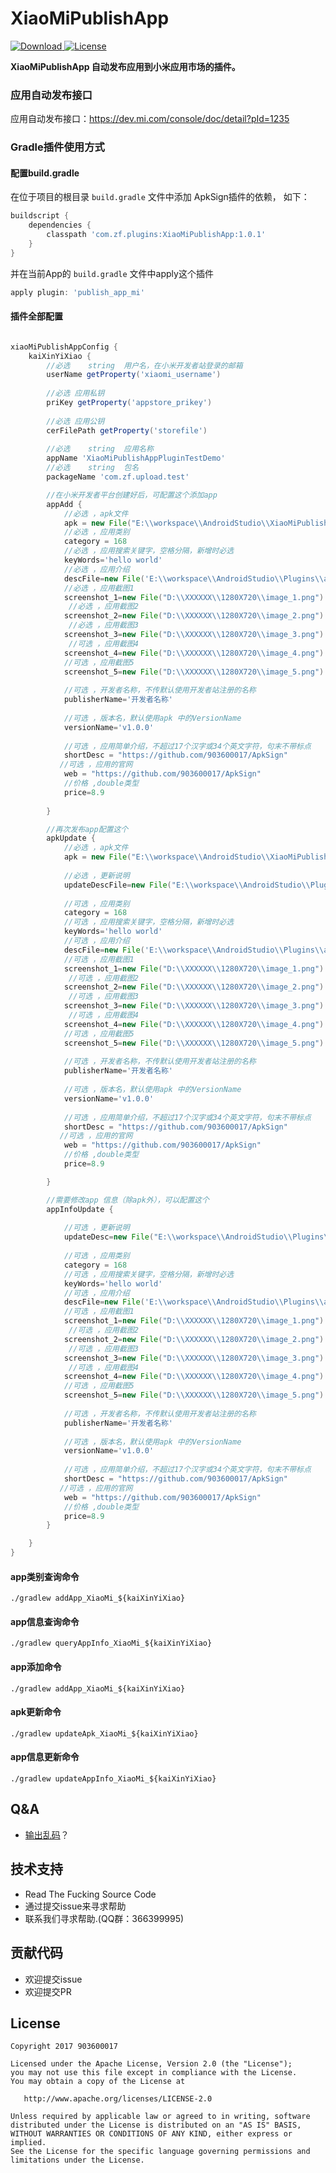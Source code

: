 # XiaoMiPublishApp
[ ![Download](https://api.bintray.com/packages/zf/maven/PublishAppHuaWeiMarket/images/download.svg) ](https://github.com/903600017/PublishAppHuaWeiMarket/release)
[![License](https://img.shields.io/badge/License-Apache%202.0-blue.svg)](https://raw.githubusercontent.com/903600017/PublishAppHuaWeiMarket/master/LICENSE)


**XiaoMiPublishApp 自动发布应用到小米应用市场的插件。**


### 应用自动发布接口

   应用自动发布接口：https://dev.mi.com/console/doc/detail?pId=1235

### Gradle插件使用方式


#### 配置build.gradle

在位于项目的根目录 `build.gradle` 文件中添加 ApkSign插件的依赖， 如下：

```groovy
buildscript {
    dependencies {
        classpath 'com.zf.plugins:XiaoMiPublishApp:1.0.1'
    }
}
```

并在当前App的 `build.gradle` 文件中apply这个插件

```groovy
apply plugin: 'publish_app_mi'
```


#### 插件全部配置
```groovy

xiaoMiPublishAppConfig {
    kaiXinYiXiao {
        //必选	string	用户名，在小米开发者站登录的邮箱
        userName getProperty('xiaomi_username')
        
        //必选 应用私钥
        priKey getProperty('appstore_prikey')
        
        //必选 应用公钥
        cerFilePath getProperty('storefile')
        
        //必选	string	应用名称
        appName 'XiaoMiPublishAppPluginTestDemo'
        //必选	string	包名
        packageName 'com.zf.upload.test'

        //在小米开发者平台创建好后，可配置这个添加app
        appAdd {
            //必选 ，apk文件
            apk = new File("E:\\workspace\\AndroidStudio\\XiaoMiPublishAppPluginTestDemo\\app\\build\\outputs\\apk\\release\\app-release.apk")
            //必选 ，应用类别
            category = 168
            //必选 ，应用搜索关键字，空格分隔，新增时必选
            keyWords='hello world'
            //必选 ，应用介绍
            descFile=new File('E:\\workspace\\AndroidStudio\\Plugins\\app\\config\\descFile.txt')
            //必选 ，应用截图1
            screenshot_1=new File("D:\\XXXXXX\\1280X720\\image_1.png")
             //必选 ，应用截图2
            screenshot_2=new File("D:\\XXXXXX\\1280X720\\image_2.png")
             //必选 ，应用截图3
            screenshot_3=new File("D:\\XXXXXX\\1280X720\\image_3.png")
             //可选 ，应用截图4
            screenshot_4=new File("D:\\XXXXXX\\1280X720\\image_4.png")
            //可选 ，应用截图5
            screenshot_5=new File("D:\\XXXXXX\\1280X720\\image_5.png")
            
            //可选 ，开发者名称，不传默认使用开发者站注册的名称
            publisherName='开发者名称'
            
            //可选 ，版本名，默认使用apk 中的VersionName
            versionName='v1.0.0'
            
            //可选 ，应用简单介绍，不超过17个汉字或34个英文字符，句末不带标点
            shortDesc = "https://github.com/903600017/ApkSign"
           //可选 ，应用的官网
            web = "https://github.com/903600017/ApkSign"
            //价格 ,double类型
            price=8.9
            
        }

        //再次发布app配置这个
        apkUpdate {
            //必选 ，apk文件
            apk = new File("E:\\workspace\\AndroidStudio\\XiaoMiPublishAppPluginTestDemo\\app\\build\\outputs\\apk\\release\\app-release.apk")
            
            //必选 ，更新说明
            updateDescFile=new File("E:\\workspace\\AndroidStudio\\Plugins\\app\\config\\update_descFile.txt")
            
            //可选 ，应用类别
            category = 168
            //可选 ，应用搜索关键字，空格分隔，新增时必选
            keyWords='hello world'
            //可选 ，应用介绍
            descFile=new File('E:\\workspace\\AndroidStudio\\Plugins\\app\\config\\descFile.txt')
            //可选 ，应用截图1
            screenshot_1=new File("D:\\XXXXXX\\1280X720\\image_1.png")
             //可选 ，应用截图2
            screenshot_2=new File("D:\\XXXXXX\\1280X720\\image_2.png")
             //可选 ，应用截图3
            screenshot_3=new File("D:\\XXXXXX\\1280X720\\image_3.png")
             //可选 ，应用截图4
            screenshot_4=new File("D:\\XXXXXX\\1280X720\\image_4.png")
            //可选 ，应用截图5
            screenshot_5=new File("D:\\XXXXXX\\1280X720\\image_5.png")
            
            //可选 ，开发者名称，不传默认使用开发者站注册的名称
            publisherName='开发者名称'
            
            //可选 ，版本名，默认使用apk 中的VersionName
            versionName='v1.0.0'
            
            //可选 ，应用简单介绍，不超过17个汉字或34个英文字符，句末不带标点
            shortDesc = "https://github.com/903600017/ApkSign"
           //可选 ，应用的官网
            web = "https://github.com/903600017/ApkSign"
            //价格 ,double类型
            price=8.9

        }

        //需要修改app 信息（除apk外），可以配置这个
        appInfoUpdate {
           
            //可选 ，更新说明
            updateDesc=new File("E:\\workspace\\AndroidStudio\\Plugins\\app\\config\\update_descFile.txt")
            
            //可选 ，应用类别
            category = 168
            //可选 ，应用搜索关键字，空格分隔，新增时必选
            keyWords='hello world'
            //可选 ，应用介绍
            descFile=new File('E:\\workspace\\AndroidStudio\\Plugins\\app\\config\\descFile.txt')
            //可选 ，应用截图1
            screenshot_1=new File("D:\\XXXXXX\\1280X720\\image_1.png")
             //可选 ，应用截图2
            screenshot_2=new File("D:\\XXXXXX\\1280X720\\image_2.png")
             //可选 ，应用截图3
            screenshot_3=new File("D:\\XXXXXX\\1280X720\\image_3.png")
             //可选 ，应用截图4
            screenshot_4=new File("D:\\XXXXXX\\1280X720\\image_4.png")
            //可选 ，应用截图5
            screenshot_5=new File("D:\\XXXXXX\\1280X720\\image_5.png")
            
            //可选 ，开发者名称，不传默认使用开发者站注册的名称
            publisherName='开发者名称'
            
            //可选 ，版本名，默认使用apk 中的VersionName
            versionName='v1.0.0'
            
            //可选 ，应用简单介绍，不超过17个汉字或34个英文字符，句末不带标点
            shortDesc = "https://github.com/903600017/ApkSign"
           //可选 ，应用的官网
            web = "https://github.com/903600017/ApkSign"
            //价格 ,double类型
            price=8.9
        }

    }
}
```


#### app类别查询命令

`./gradlew addApp_XiaoMi_${kaiXinYiXiao} `


#### app信息查询命令

`./gradlew queryAppInfo_XiaoMi_${kaiXinYiXiao} `

#### app添加命令

`./gradlew addApp_XiaoMi_${kaiXinYiXiao} `

#### apk更新命令

`./gradlew updateApk_XiaoMi_${kaiXinYiXiao} `


#### app信息更新命令

`./gradlew updateAppInfo_XiaoMi_${kaiXinYiXiao} `



## Q&A
- [输出乱码](https://github.com/903600017/XiaoMiPublishApp/wiki/Terminal-%E8%BE%93%E5%87%BA%E4%B9%B1%E7%A0%81%EF%BC%9F)？

## 技术支持

* Read The Fucking Source Code
* 通过提交issue来寻求帮助
* 联系我们寻求帮助.(QQ群：366399995)

## 贡献代码
* 欢迎提交issue
* 欢迎提交PR


## License

    Copyright 2017 903600017

    Licensed under the Apache License, Version 2.0 (the "License");
    you may not use this file except in compliance with the License.
    You may obtain a copy of the License at

       http://www.apache.org/licenses/LICENSE-2.0

    Unless required by applicable law or agreed to in writing, software
    distributed under the License is distributed on an "AS IS" BASIS,
    WITHOUT WARRANTIES OR CONDITIONS OF ANY KIND, either express or implied.
    See the License for the specific language governing permissions and
    limitations under the License.
